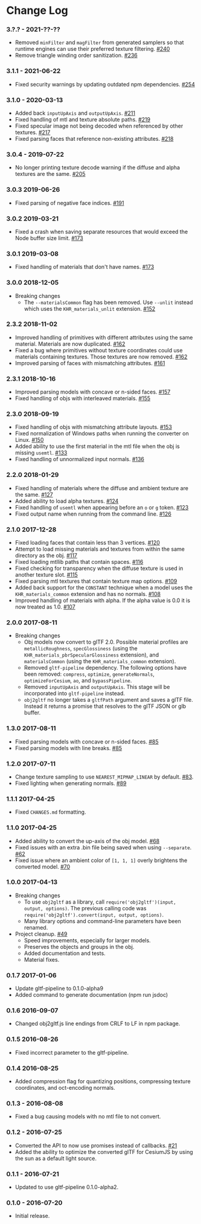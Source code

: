 Change Log
==========

### 3.?.? - 2021-??-??

* Removed `minFilter` and `magFilter` from generated samplers so that runtime engines can use their preferred texture filtering. [#240](https://github.com/CesiumGS/obj2gltf/pull/240)
* Remove triangle winding order sanitization. [#236](https://github.com/CesiumGS/obj2gltf/pull/236)

### 3.1.1 - 2021-06-22

* Fixed security warnings by updating outdated npm dependencies. [#254](https://github.com/CesiumGS/obj2gltf/pull/254)

### 3.1.0 - 2020-03-13

* Added back `inputUpAxis` and `outputUpAxis`. [#211](https://github.com/CesiumGS/obj2gltf/pull/211)
* Fixed handling of mtl and texture absolute paths. [#219](https://github.com/CesiumGS/obj2gltf/pull/219)
* Fixed specular image not being decoded when referenced by other textures. [#217](https://github.com/CesiumGS/obj2gltf/pull/217)
* Fixed parsing faces that reference non-existing attributes. [#218](https://github.com/CesiumGS/obj2gltf/pull/218)

### 3.0.4 - 2019-07-22

* No longer printing texture decode warning if the diffuse and alpha textures are the same. [#205](https://github.com/CesiumGS/obj2gltf/pull/205)

### 3.0.3 2019-06-26

* Fixed parsing of negative face indices. [#191](https://github.com/CesiumGS/obj2gltf/pull/191)

### 3.0.2 2019-03-21

* Fixed a crash when saving separate resources that would exceed the Node buffer size limit. [#173](https://github.com/CesiumGS/obj2gltf/pull/173)

### 3.0.1 2019-03-08

* Fixed handling of materials that don't have names. [#173](https://github.com/CesiumGS/obj2gltf/pull/173)

### 3.0.0 2018-12-05

* Breaking changes
    * The `--materialsCommon` flag has been removed. Use `--unlit` instead which uses the `KHR_materials_unlit` extension. [#152](https://github.com/CesiumGS/obj2gltf/pull/152)

### 2.3.2 2018-11-02

* Improved handling of primitives with different attributes using the same material. Materials are now duplicated. [#162](https://github.com/CesiumGS/obj2gltf/pull/162)
* Fixed a bug where primitives without texture coordinates could use materials containing textures. Those textures are now removed. [#162](https://github.com/CesiumGS/obj2gltf/pull/162)
* Improved parsing of faces with mismatching attributes. [#161](https://github.com/CesiumGS/obj2gltf/pull/161)

### 2.3.1 2018-10-16

* Improved parsing models with concave or n-sided faces. [#157](https://github.com/CesiumGS/obj2gltf/pull/157)
* Fixed handling of objs with interleaved materials. [#155](https://github.com/CesiumGS/obj2gltf/pull/155)

### 2.3.0 2018-09-19

* Fixed handling of objs with mismatching attribute layouts. [#153](https://github.com/CesiumGS/obj2gltf/pull/153)
* Fixed normalization of Windows paths when running the converter on Linux. [#150](https://github.com/CesiumGS/obj2gltf/pull/150)
* Added ability to use the first material in the mtl file when the obj is missing `usemtl`. [#133](https://github.com/CesiumGS/obj2gltf/pull/133)
* Fixed handling of unnormalized input normals. [#136](https://github.com/CesiumGS/obj2gltf/pull/136)

### 2.2.0 2018-01-29

* Fixed handling of materials where the diffuse and ambient texture are the same. [#127](https://github.com/CesiumGS/obj2gltf/pull/127)
* Added ability to load alpha textures. [#124](https://github.com/CesiumGS/obj2gltf/pull/124)
* Fixed handling of `usemtl` when appearing before an `o` or `g` token. [#123](https://github.com/CesiumGS/obj2gltf/pull/123)
* Fixed output name when running from the command line. [#126](https://github.com/CesiumGS/obj2gltf/pull/126)

### 2.1.0 2017-12-28

* Fixed loading faces that contain less than 3 vertices. [#120](https://github.com/CesiumGS/obj2gltf/pull/120)
* Attempt to load missing materials and textures from within the same directory as the obj. [#117](https://github.com/CesiumGS/obj2gltf/pull/117)
* Fixed loading mtllib paths that contain spaces. [#116](https://github.com/CesiumGS/obj2gltf/pull/116)
* Fixed checking for transparency when the diffuse texture is used in another texture slot. [#115](https://github.com/CesiumGS/obj2gltf/pull/115)
* Fixed parsing mtl textures that contain texture map options. [#109](https://github.com/CesiumGS/obj2gltf/pull/109)
* Added back support for the `CONSTANT` technique when a model uses the `KHR_materials_common` extension and has no normals. [#108](https://github.com/CesiumGS/obj2gltf/pull/108)
* Improved handling of materials with alpha. If the alpha value is 0.0 it is now treated as 1.0. [#107](https://github.com/CesiumGS/obj2gltf/pull/107)

### 2.0.0 2017-08-11

* Breaking changes
    * Obj models now convert to glTF 2.0. Possible material profiles are `metallicRoughness`, `specGlossiness` (using the `KHR_materials_pbrSpecularGlossiness` extension), and `materialsCommon` (using the `KHR_materials_common` extension).
    * Removed `gltf-pipeline` dependency. The following options have been removed: `compress`, `optimize`, `generateNormals`, `optimizeForCesium`, `ao`, and `bypassPipeline`.
    * Removed `inputUpAxis` and `outputUpAxis`. This stage will be incorporated into `gltf-pipeline` instead.
    * `obj2gltf` no longer takes a `gltfPath` argument and saves a glTF file. Instead it returns a promise that resolves to the glTF JSON or glb buffer.

### 1.3.0 2017-08-11

* Fixed parsing models with concave or n-sided faces. [#85](https://github.com/CesiumGS/obj2gltf/pull/85)
* Fixed parsing models with line breaks. [#85](https://github.com/CesiumGS/obj2gltf/pull/85)

### 1.2.0 2017-07-11

* Change texture sampling to use `NEAREST_MIPMAP_LINEAR` by default. [#83](https://github.com/CesiumGS/obj2gltf/pull/83).
* Fixed lighting when generating normals. [#89](https://github.com/CesiumGS/obj2gltf/pull/89)

### 1.1.1 2017-04-25

* Fixed `CHANGES.md` formatting.

### 1.1.0 2017-04-25

* Added ability to convert the up-axis of the obj model. [#68](https://github.com/CesiumGS/obj2gltf/pull/68)
* Fixed issues with an extra .bin file being saved when using `--separate`. [#62](https://github.com/CesiumGS/obj2gltf/pull/62)
* Fixed issue where an ambient color of `[1, 1, 1]` overly brightens the converted model. [#70](https://github.com/CesiumGS/obj2gltf/pull/70)

### 1.0.0 2017-04-13

* Breaking changes
    * To use `obj2gltf` as a library, call `require('obj2gltf')(input, output, options)`. The previous calling code was `require('obj2gltf').convert(input, output, options)`.
    * Many library options and command-line parameters have been renamed.
* Project cleanup. [#49](https://github.com/CesiumGS/obj2gltf/pull/49)
    * Speed improvements, especially for larger models.
    * Preserves the objects and groups in the obj.
    * Added documentation and tests.
    * Material fixes.

### 0.1.7 2017-01-06

* Update gltf-pipeline to 0.1.0-alpha9
* Added command to generate documentation (npm run jsdoc)

### 0.1.6 2016-09-07

* Changed obj2gltf.js line endings from CRLF to LF in npm package.

### 0.1.5 2016-08-26

* Fixed incorrect parameter to the gltf-pipeline.

### 0.1.4 2016-08-25

* Added compression flag for quantizing positions, compressing texture coordinates, and oct-encoding normals.

### 0.1.3 - 2016-08-08

* Fixed a bug causing models with no mtl file to not convert.

### 0.1.2 - 2016-07-25

* Converted the API to now use promises instead of callbacks. [#21](https://github.com/CesiumGS/OBJ2GLTF/pull/21)
* Added the ability to optimize the converted glTF for CesiumJS by using the sun as a default light source.

### 0.1.1 - 2016-07-21

* Updated to use gltf-pipeline 0.1.0-alpha2.

### 0.1.0 - 2016-07-20

* Initial release.
